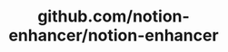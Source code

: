 ---
layout: post
title: github.com/notion-enhancer/notion-enhancer
categories: link
tags: [انگلیسی, گیت‌هاب, برنامه‌نویسی]
---